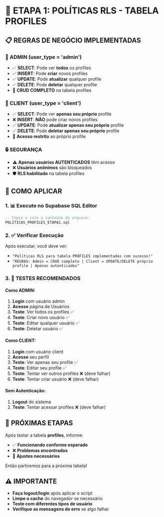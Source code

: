 # 🔐 ETAPA 1: POLÍTICAS RLS - TABELA PROFILES

## 📋 REGRAS DE NEGÓCIO IMPLEMENTADAS

### 👑 ADMIN (user_type = 'admin')
- ✅ **SELECT**: Pode ver **todos** os profiles
- ✅ **INSERT**: Pode **criar** novos profiles
- ✅ **UPDATE**: Pode **atualizar** qualquer profile
- ✅ **DELETE**: Pode **deletar** qualquer profile
- 🎯 **CRUD COMPLETO** na tabela profiles

### 👤 CLIENT (user_type = 'client')
- ✅ **SELECT**: Pode ver **apenas seu próprio** profile
- ❌ **INSERT**: **NÃO** pode criar novos profiles
- ✅ **UPDATE**: Pode **atualizar apenas seu próprio** profile
- ✅ **DELETE**: Pode **deletar apenas seu próprio** profile
- 🎯 **Acesso restrito** ao próprio profile

### 🔒 SEGURANÇA
- ⚠️ **Apenas usuários AUTENTICADOS** têm acesso
- ❌ **Usuários anônimos** são bloqueados
- 🛡️ **RLS habilitado** na tabela profiles

## 🚀 COMO APLICAR

### 1. 📊 Execute no Supabase SQL Editor
```sql
-- Copie e cole o conteúdo do arquivo:
POLITICAS_PROFILES_ETAPA1.sql
```

### 2. ✅ Verificar Execução
Após executar, você deve ver:
- `"Políticas RLS para tabela PROFILES implementadas com sucesso!"`
- `"REGRAS: Admin = CRUD completo | Client = UPDATE/DELETE próprio profile | Apenas autenticados"`

### 3. 🧪 TESTES RECOMENDADOS

#### Como ADMIN:
1. **Login** com usuário admin
2. **Acesse** página de Usuários
3. **Teste**: Ver todos os profiles ✅
4. **Teste**: Criar novo usuário ✅
5. **Teste**: Editar qualquer usuário ✅
6. **Teste**: Deletar usuário ✅

#### Como CLIENT:
1. **Login** com usuário client
2. **Acesse** seu perfil
3. **Teste**: Ver apenas seu profile ✅
4. **Teste**: Editar seu profile ✅
5. **Teste**: Tentar ver outros profiles ❌ (deve falhar)
6. **Teste**: Tentar criar usuário ❌ (deve falhar)

#### Sem Autenticação:
1. **Logout** do sistema
2. **Teste**: Tentar acessar profiles ❌ (deve falhar)

## 🎯 PRÓXIMAS ETAPAS
Após testar a tabela **profiles**, informe:
- ✅ **Funcionando conforme esperado**
- ❌ **Problemas encontrados**
- 🔧 **Ajustes necessários**

Então partiremos para a próxima tabela!

## ⚠️ IMPORTANTE
- **Faça logout/login** após aplicar o script
- **Limpe o cache** do navegador se necessário
- **Teste com diferentes tipos de usuário**
- **Verifique as mensagens de erro** se algo falhar
